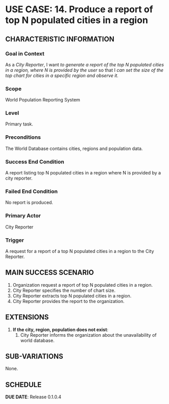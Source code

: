 # USE CASE: 14. Produce a report of top N populated cities in a region 

## CHARACTERISTIC INFORMATION

### Goal in Context
As a *City Reporter*, I want *to generate a report of the top N populated cities in a region, where N is provided by the user* so that I *can set the size of the top chart for cities in a specific region and observe it.*

### Scope
World Population Reporting System

### Level
Primary task.

### Preconditions
The World Database contains cities, regions and population data.

### Success End Condition
A report listing top N populated cities in a region where N is provided by a city reporter.

### Failed End Condition
No report is produced.

### Primary Actor
City Reporter

### Trigger
A request for a report of a top N populated cities in a region to the City Reporter.

## MAIN SUCCESS SCENARIO
1. Organization request a report of top N populated cities in a region.
2. City Reporter specifies the number of chart size.
3. City Reporter extracts top N populated cities in a region.
4. City Reporter provides the report to the organization.

## EXTENSIONS
1. **If the city, region, population does not exist**:
    1. City Reporter informs the organization about the unavailability of world database.

## SUB-VARIATIONS
None.

## SCHEDULE
**DUE DATE**: Release 0.1.0.4